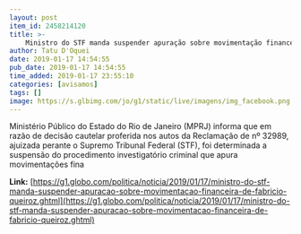 ```yaml
---
layout: post
item_id: 2458214120
title: >-
    Ministro do STF manda suspender apuração sobre movimentação financeira de Fabrício Queiroz
author: Tatu D'Oquei
date: 2019-01-17 14:54:55
pub_date: 2019-01-17 14:54:55
time_added: 2019-01-17 23:55:10
categories: [avisamos]
tags: []
image: https://s.glbimg.com/jo/g1/static/live/imagens/img_facebook.png
---
```


Ministério Público do Estado do Rio de Janeiro (MPRJ) informa que em razão de decisão cautelar proferida nos autos da Reclamação de nº 32989, ajuizada perante o Supremo Tribunal Federal (STF), foi determinada a suspensão do procedimento investigatório criminal que apura movimentações fina

**Link:** [https://g1.globo.com/politica/noticia/2019/01/17/ministro-do-stf-manda-suspender-apuracao-sobre-movimentacao-financeira-de-fabricio-queiroz.ghtml](https://g1.globo.com/politica/noticia/2019/01/17/ministro-do-stf-manda-suspender-apuracao-sobre-movimentacao-financeira-de-fabricio-queiroz.ghtml)

